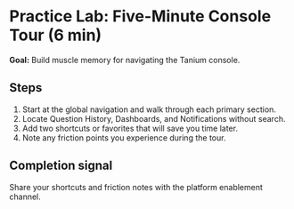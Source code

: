 # Practice Lab: Five-Minute Console Tour (6 min)

**Goal:** Build muscle memory for navigating the Tanium console.

## Steps

1. Start at the global navigation and walk through each primary section.
2. Locate Question History, Dashboards, and Notifications without search.
3. Add two shortcuts or favorites that will save you time later.
4. Note any friction points you experience during the tour.

## Completion signal

Share your shortcuts and friction notes with the platform enablement channel.
